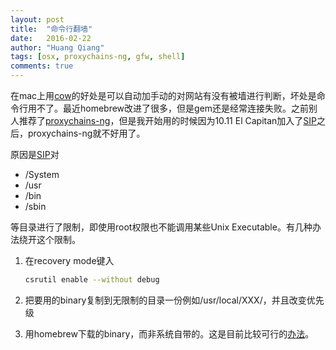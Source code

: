 ```yaml
---
layout: post
title:  "命令行翻墙"
date:   2016-02-22
author: "Huang Qiang"
tags: [osx, proxychains-ng, gfw, shell]
comments: true
---
```


在mac上用[cow][1]的好处是可以自动加手动的对网站有没有被墙进行判断，坏处是命令行用不了。最近homebrew改进了很多，但是gem还是经常连接失败。之前别人推荐了[proxychains-ng][2]，但是我开始用的时候因为10.11 El Capitan加入了[SIP][3]之后，proxychains-ng就不好用了。

原因是[SIP][3]对

- /System
- /usr
- /bin
- /sbin

等目录进行了限制，即使用root权限也不能调用某些Unix Executable。有几种办法绕开这个限制。

1. 在recovery mode键入

    ```bash
    csrutil enable --without debug
    ```

2. 把要用的binary复制到无限制的目录一份例如/usr/local/XXX/，并且改变优先级
3. 用homebrew下载的binary，而非系统自带的。这是目前比较可行的[办法][4]。


[1]:https://github.com/cyfdecyf/cow
[2]:https://github.com/rofl0r/proxychains-ng
[3]:https://support.apple.com/en-us/HT204899
[4]:https://github.com/rofl0r/proxychains-ng/issues/78